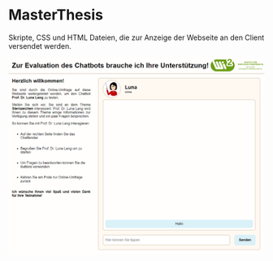 # MasterThesis

Skripte, CSS und HTML Dateien, die zur Anzeige der Webseite an den Client versendet werden.

<div align="center">
    <img
        src="../docu/Webseite.png">
    </img>
</div>
